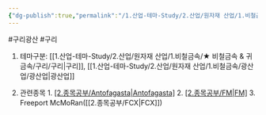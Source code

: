 ```yaml
---
{"dg-publish":true,"permalink":"/1.산업-테마-Study/2.산업/원자재 산업/1.비철금속/INFO_정련,제련,광산 등/구리 광산/","created":"2024-11-20T21:02:28.620+09:00","updated":"2025-08-13T15:17:14.095+09:00"}
---
```


#구리광산 #구리

1. 테마구분: [[1.산업-테마-Study/2.산업/원자재 산업/1.비철금속/★ 비철금속 & 귀금속/구리/구리\|구리]], [[1.산업-테마-Study/2.산업/원자재 산업/1.비철금속/광산업/광산업\|광산업]]

2. 관련종목
		1. [[2.종목공부/Antofagasta\|Antofagasta]](칠레)
		2. [[2.종목공부/FM\|FM]](FM)
		3. Freeport McMoRan([[2.종목공부/FCX\|FCX]])